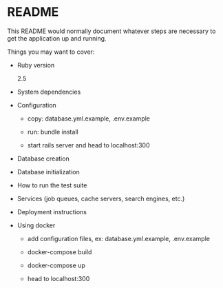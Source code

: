 # README

This README would normally document whatever steps are necessary to get the
application up and running.

Things you may want to cover:

* Ruby version
  
  2.5

* System dependencies

* Configuration

  - copy: database.yml.example, .env.example
  
  - run: bundle install
  
  - start rails server and head to localhost:300
  

* Database creation

* Database initialization

* How to run the test suite

* Services (job queues, cache servers, search engines, etc.)

* Deployment instructions

* Using docker
  - add configuration files, ex: database.yml.example, .env.example

  - docker-compose build

  - docker-compose up
  
  - head to localhost:300
